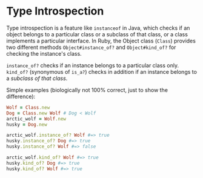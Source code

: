 # Type Introspection

Type introspection is a feature like `instanceof` in Java, which checks if an object belongs to a particular class or a subclass of that class, or a class implements a particular interface. In Ruby, the Object class (`Class`) provides two different methods `Object#instance_of?` and `Object#kind_of?` for checking the instance's class.

`instance_of?` checks if an instance belongs to a particular class only. `kind_of?` (synonymous of `is_a?`) checks in addition if an instance belongs to a *subclass of that class*.

Simple examples (biologically not 100% correct, just to show the difference):

```ruby
Wolf = Class.new
Dog = Class.new Wolf # Dog < Wolf
arctic_wolf = Wolf.new
husky = Dog.new

arctic_wolf.instance_of? Wolf #=> true
husky.instance_of? Dog #=> true
husky.instance_of? Wolf #=> false

arctic_wolf.kind_of? Wolf #=> true
husky.kind_of? Dog #=> true
husky.kind_of? Wolf #=> true
```
